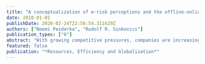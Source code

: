 ```yaml
---
title: "A conceptualization of e-risk perceptions and the offline-online risk trade-off for small firm internationalization"
date: 2010-01-01
publishDate: 2020-02-24T22:56:54.311629Z
authors: ["Noemi Pezderka", "Rudolf R. Sinkovics"]
publication_types: ["6"]
abstract: "With growing competitive pressures, companies are increasingly deploying the Internet (Porter, 2001) as strategic option of performance enhancement. With the Internet representing a potentially fluid and boundary-less medium (Lim et al. 2004), this deployment takes place not only in domestic but also in international markets. The adoption of the Internet appears to be particularly important for smaller firms. They are naturally poorer in terms of resource-endowment than large MNEs (Welsh and White, 1981) and the Internet promises a fast-track and time-compressed option for international expansion (Sinkovics and Penz, 2005; Yamin and Sinkovics, 2006). However, as international business deals with a multitude of contingencies in its environment progressive expansion comes at a price and is increasingly risky (Shrader, Oviatt, and Phillips McDougall, 2000). Internet reliance and the deployment of information and communication technologies (ICT) may implicate ‘ambiguous’ effects (Jean, 2007). The virtual analogue to traditional physical exchange is not riskfree but exposes firms to an array of related risks (Scott, 2004; Viehland, 2001; Wat, Ngai, and Cheng, 2005). While some of these risks are only relevant in the online context, others have their origins in the traditional international business environment. Even though many risks belonging to the latter category are deemed less relevant for companies predominantly doing business in cyberspace, they need to be carefully examined as they might still affect these companies in a different and/or in a less visible way. Understanding international risk in both its traditional and virtual form is thus crucial. While the conscious and controlled handling of risks may represent an important source of sustainable competitive advantage in terms of the resource based view (Barney, 1991), the lack of a thorough risk assessment and of the weighing of the offline-online risk trade-off can not only deprive a business of future profits but might also lead to complete business failure. However, the development of an international e-risk framework is not only relevant from a small firm survival and prosperity perspective, it also contributes to conceptual and theoretical development of international business and international entrepreneurship thinking, as the concept of risk occupies a pivotal theoretical position in both domains. Thus, this chapter pursues two objectives. First, it aims at investigating how traditional international risks take effect in the online context based on Brouthers’s (1995) empirically tested risk dimensions taking a first step towards the construction of an international e-risk framework. Second, it endeavours to explain the risk trade-off between offline and online internationalization for small firms that give preference to a more virtualized market entrysolution rather than to traditional market entry. The structure of the chapter is as follows: The first section introduces the international e-risk framework. The second section discusses the role of risk perceptions in online market entry mode decisions by proposing a simple model based on the internalization constituent of Dunning’s eclectic (OLI) framework. The section concludes by considering limitations and implications for future research."
featured: false
publication: "*Resources, Efficiency and Globalization*"
---
```


